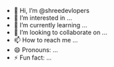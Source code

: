- 👋 Hi, I’m @shreedevlopers
- 👀 I’m interested in ...
- 🌱 I’m currently learning ...
- 💞️ I’m looking to collaborate on ...
- 📫 How to reach me ...
- 😄 Pronouns: ...
- ⚡ Fun fact: ...

<!---
shreedevlopers/shreedevlopers is a ✨ special ✨ repository because its `README.md` (this file) appears on your GitHub profile.
You can click the Preview link to take a look at your changes.
--->
